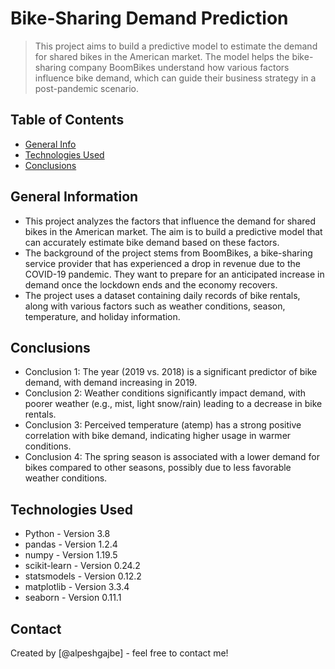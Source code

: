 # Bike-Sharing Demand Prediction

> This project aims to build a predictive model to estimate the demand for shared bikes in the American market. The model helps the bike-sharing company BoomBikes understand how various factors influence bike demand, which can guide their business strategy in a post-pandemic scenario.


## Table of Contents
* [General Info](#general-information)
* [Technologies Used](#technologies-used)
* [Conclusions](#conclusions)

<!-- You can include any other section that is pertinent to your problem -->

## General Information
- This project analyzes the factors that influence the demand for shared bikes in the American market. The aim is to build a predictive model that can accurately estimate bike demand based on these factors.
- The background of the project stems from BoomBikes, a bike-sharing service provider that has experienced a drop in revenue due to the COVID-19 pandemic. They want to prepare for an anticipated increase in demand once the lockdown ends and the economy recovers.
- The project uses a dataset containing daily records of bike rentals, along with various factors such as weather conditions, season, temperature, and holiday information.

<!-- You don't have to answer all the questions - just the ones relevant to your project. -->

## Conclusions
- Conclusion 1: The year (2019 vs. 2018) is a significant predictor of bike demand, with demand increasing in 2019.
- Conclusion 2: Weather conditions significantly impact demand, with poorer weather (e.g., mist, light snow/rain) leading to a decrease in bike rentals.
- Conclusion 3: Perceived temperature (atemp) has a strong positive correlation with bike demand, indicating higher usage in warmer conditions.
- Conclusion 4: The spring season is associated with a lower demand for bikes compared to other seasons, possibly due to less favorable weather conditions.

<!-- You don't have to answer all the questions - just the ones relevant to your project. -->


## Technologies Used
- Python - Version 3.8
- pandas - Version 1.2.4
- numpy - Version 1.19.5
- scikit-learn - Version 0.24.2
- statsmodels - Version 0.12.2
- matplotlib - Version 3.3.4
- seaborn - Version 0.11.1

<!-- As the libraries versions keep on changing, it is recommended to mention the version of library used in this project -->



## Contact
Created by [@alpeshgajbe] - feel free to contact me!


<!-- Optional -->
<!-- ## License -->
<!-- This project is open source and available under the [... License](). -->

<!-- You don't have to include all sections - just the one's relevant to your project -->
